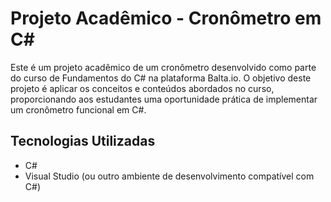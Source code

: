 # Projeto Acadêmico - Cronômetro em C#

Este é um projeto acadêmico de um cronômetro desenvolvido como parte do curso de Fundamentos do C# na plataforma Balta.io. O objetivo deste projeto é aplicar os conceitos e conteúdos abordados no curso, proporcionando aos estudantes uma oportunidade prática de implementar um cronômetro funcional em C#.

## Tecnologias Utilizadas

- C#
- Visual Studio (ou outro ambiente de desenvolvimento compatível com C#)

